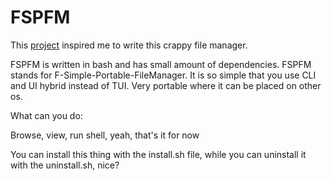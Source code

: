 # FSPFM

This [project](https://github.com/dylanaraps/fff) inspired me to write this crappy file manager.

FSPFM is written in bash and has small amount of dependencies. FSPFM stands for F-Simple-Portable-FileManager. It is so simple that you use CLI and UI hybrid instead of TUI. Very portable where it can be placed on other os.



What can you do:

Browse, view, run shell, yeah, that's it for now


You can install this thing with the install.sh file, while you can uninstall it with the uninstall.sh, nice?
